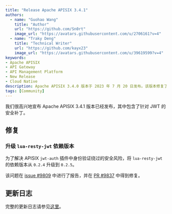 ```yaml
---
title: "Release Apache APISIX 3.4.1"
authors:
  - name: "Guohao Wang"
    title: "Author"
    url: "https://github.com/Sn0rt"
    image_url: "https://avatars.githubusercontent.com/u/2706161?v=4"
  - name: "Traky Deng"
    title: "Technical Writer"
    url: "https://github.com/kayx23"
    image_url: "https://avatars.githubusercontent.com/u/39619599?v=4"
keywords:
- Apache APISIX
- API Gateway
- API Management Platform
- New Release
- Cloud Native
description: Apache APISIX 3.4.0 版本于 2023 年 7 月 20 日发布。该版本修复了 JWT 中一个安全漏洞。
tags: [Community]
---
```


我们很高兴地宣布 Apache APISIX 3.4.1 版本已经发布，其中包含了针对 JWT 的安全补丁。

<!--truncate-->

## 修复

### 升级 `lua-resty-jwt` 依赖版本

为了解决 APISIX `jwt-auth` 插件中身份验证绕过的安全风险，将 `lua-resty-jwt` 的依赖版本从 `0.2.4` 升级到 `0.2.5`。

该问题在 [issue #9809](https://github.com/apache/apisix/issues/9809) 中进行了报告，并在 [PR #9837](https://github.com/apache/apisix/pull/9837) 中得到修复。

## 更新日志

完整的更新日志请参见[这里](https://github.com/apache/apisix/blob/release/3.4/CHANGELOG.md#341)。
